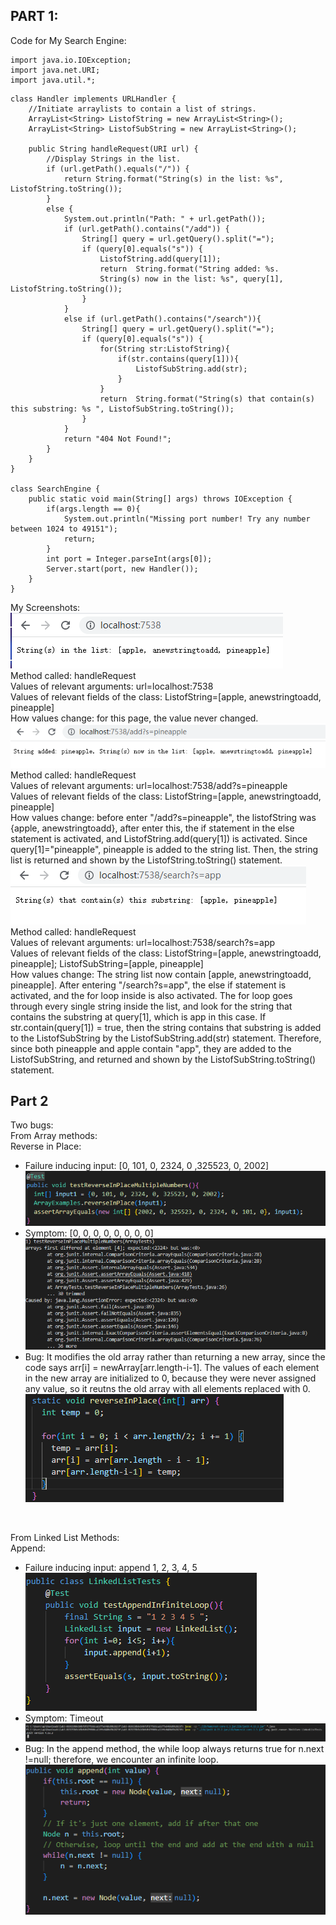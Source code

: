 ## PART 1: <Br>
Code for My Search Engine:

    import java.io.IOException;
    import java.net.URI;
    import java.util.*;

~~~
class Handler implements URLHandler {
    //Initiate arraylists to contain a list of strings. 
    ArrayList<String> ListofString = new ArrayList<String>();
    ArrayList<String> ListofSubString = new ArrayList<String>();

    public String handleRequest(URI url) {
        //Display Strings in the list. 
        if (url.getPath().equals("/")) {
            return String.format("String(s) in the list: %s", ListofString.toString());
        } 
        else {
            System.out.println("Path: " + url.getPath());
            if (url.getPath().contains("/add")) {
                String[] query = url.getQuery().split("=");
                if (query[0].equals("s")) {   
                    ListofString.add(query[1]);
                    return  String.format("String added: %s. 
                    String(s) now in the list: %s", query[1], ListofString.toString());
                }
            }
            else if (url.getPath().contains("/search")){
                String[] query = url.getQuery().split("="); 
                if (query[0].equals("s")) {
                    for(String str:ListofString){   
                        if(str.contains(query[1])){
                            ListofSubString.add(str);
                        }
                    }
                    return  String.format("String(s) that contain(s) this substring: %s ", ListofSubString.toString());
                }
            }
            return "404 Not Found!";
        }
    }
}

class SearchEngine {
    public static void main(String[] args) throws IOException {
        if(args.length == 0){
            System.out.println("Missing port number! Try any number between 1024 to 49151");
            return;
        }
        int port = Integer.parseInt(args[0]);
        Server.start(port, new Handler());
    }
}
~~~

My Screenshots: <Br>
![image](default.png)<Br>
Method called: handleRequest<Br> 
Values of relevant arguments: url=localhost:7538<Br>
Values of relevant fields of the class: ListofString=[apple, anewstringtoadd, pineapple]<Br>
How values change:  for this page, the value never changed. <Br>
![image](add.png)<Br>
Method called: handleRequest<Br>
Values of relevant arguments: url=localhost:7538/add?s=pineapple<Br>
Values of relevant fields of the class: ListofString=[apple, anewstringtoadd, pineapple]<Br>
How values change: before enter "/add?s=pineapple", the listofString was {apple, anewstringtoadd}, after enter this, the if statement in the else statement is activated, and ListofString.add(query[1]) is activated. Since query[1]="pineapple", pineapple is added to the string list. Then, the string list is returned and shown by the ListofString.toString() statement. <Br>
![image](query.png)<Br>
Method called: handleRequest<Br>
Values of relevant arguments: url=localhost:7538/search?s=app<Br>
Values of relevant fields of the class: ListofString=[apple, anewstringtoadd, pineapple]; ListofSubString=[apple, pineapple]<Br>
How values change: The string list now contain [apple, anewstringtoadd, pineapple]. After entering "/search?s=app", the else if statement is activated, and the for loop inside is also activated. The for loop goes through every single string inside the list, and look for the string that contains the substring at query[1], which is app in this case. If str.contain(query[1]) = true, then the string contains that substring is added to the ListofSubString by the ListofSubString.add(str) statement. Therefore, since both pineapple and apple contain "app", they are added to the ListofSubString, and returned and shown by the ListofSubString.toString() statement. 

## Part 2
Two bugs:<Br>
From Array methods:<Br>
Reverse in Place: 
- Failure inducing input: [0, 101, 0, 2324, 0 ,325523, 0, 2002]
![image](TestALReverseInPlace.png)
- Symptom: [0, 0, 0, 0, 0, 0, 0, 0]
![image](TerminalOutputALReverseInPlace.png)
- Bug: It modifies the old array rather than returning a new array, since the code says arr[i] = newArray[arr.length-i-1]. The values of each element in the new array are initialized to 0, because they were never assigned any value, so it reutns the old array with all elements replaced with 0. <Br>
![image](FixedALReverseInPlace.png)
<Br>

From Linked List Methods:<Br>
Append:
- Failure inducing input: append 1, 2, 3, 4, 5<Brr>
![image](TestLLAppend.png)
- Symptom: Timeout
![image](TerminalOutputLLAppend.png)
- Bug: In the append method, the while loop always returns true for n.next !=null; therefore, we encounter an infinite loop. 
![image](FixedLLAppend.png)